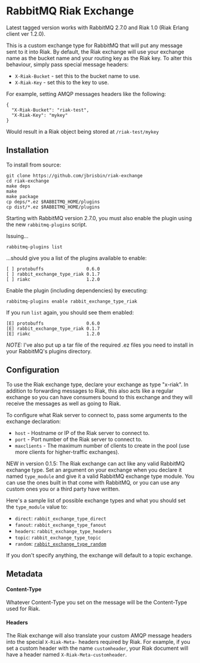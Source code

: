 # RabbitMQ Riak Exchange

Latest tagged version works with RabbitMQ 2.7.0 and Riak 1.0 (Riak Erlang client ver 1.2.0).

This is a custom exchange type for RabbitMQ that will put any message sent to it into Riak. 
By default, the Riak exchange will use your exchange name as the bucket name and your routing key as the Riak 
key. To alter this behaviour, simply pass special message headers:

* `X-Riak-Bucket` - set this to the bucket name to use.
* `X-Riak-Key` - set this to the key to use.

For example, setting AMQP messages headers like the following:

    {
      "X-Riak-Bucket": "riak-test",
      "X-Riak-Key": "mykey"
    }

Would result in a Riak object being stored at `/riak-test/mykey`

## Installation

To install from source:

    git clone https://github.com/jbrisbin/riak-exchange
    cd riak-exchange
    make deps
    make
    make package
    cp deps/*.ez $RABBITMQ_HOME/plugins
    cp dist/*.ez $RABBITMQ_HOME/plugins

Starting with RabbitMQ version 2.7.0, you must also enable the plugin using the new `rabbitmq-plugins` script.

Issuing...

    rabbitmq-plugins list

...should give you a list of the plugins available to enable:

    [ ] protobuffs                0.6.0
    [ ] rabbit_exchange_type_riak 0.1.7
    [ ] riakc                     1.2.0

Enable the plugin (including dependencies) by executing:

    rabbitmq-plugins enable rabbit_exchange_type_riak
  
If you run `list` again, you should see them enabled:

    [E] protobuffs                0.6.0
    [E] rabbit_exchange_type_riak 0.1.7
    [E] riakc                     1.2.0

*NOTE:* I've also put up a tar file of the required .ez files you need to install in your RabbitMQ's plugins directory.

## Configuration

To use the Riak exchange type, declare your exchange as type "x-riak". In addition to forwarding messages to 
Riak, this also acts like a regular exchange so you can have consumers bound to this exchange and they will 
receive the messages as well as going to Riak.

To configure what Riak server to connect to, pass some arguments to the exchange declaration:

* `host` - Hostname or IP of the Riak server to connect to.
* `port` - Port number of the Riak server to connect to.
* `maxclients` - The maximum number of clients to create in the pool (use more clients for higher-traffic exchanges).

NEW in version 0.1.5: The Riak exchange can act like any valid RabbitMQ exchange type. Set an argument on your 
exchange when you declare it named `type_module` and give it a valid RabbitMQ exchange type module. You can use 
the ones built in that come with RabbitMQ, or you can use any custom ones you or a third party have written.

Here's a sample list of possible exchange types and what you should set the `type_module` value to:

* `direct`: `rabbit_exchange_type_direct`
* `fanout`: `rabbit_exchange_type_fanout`
* `headers`: `rabbit_exchange_type_headers`
* `topic`: `rabbit_exchange_type_topic`
* `random`: [`rabbit_exchange_type_random`](https://github.com/jbrisbin/random-exchange)

If you don't specify anything, the exchange will default to a topic exchange.

## Metadata

#### Content-Type

Whatever Content-Type you set on the message will be the Content-Type used for Riak.

#### Headers

The Riak exchange will also translate your custom AMQP message headers into the special `X-Riak-Meta-` 
headers required by Riak. For example, if you set a custom header with the name `customheader`, your Riak 
document will have a header named `X-Riak-Meta-customheader`.
